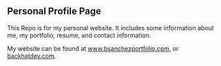 ## Personal Profile Page

This Repo is for my personal website. It includes some information about me, my portfolio, resume, and contact information.

My website can be found at www.bsanchezportfolio.com, or [backhatdev.com](http://www.backhatdev.com).
